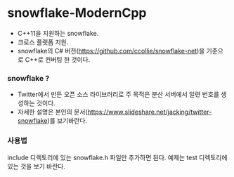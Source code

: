 # snowflake-ModernCpp
- C++11을 지원하는 snowflake.  
- 크로스 플랫폼 지원.
- snowflake의 C# 버전(https://github.com/ccollie/snowflake-net)을 기준으로 C++로 컨버팅 한 것이다. 
  
  
### snowflake ?  
- Twitter에서 만든 오픈 소스 라이브러리로 주 목적은 분산 서버에서 일련 번호를 생성하는 것이다.
- 자세한 설명은 본인의 문서(https://www.slideshare.net/jacking/twitter-snowflake)를 보기바란다.  
  
  
### 사용법 
include 디렉토리에 있는 snowflake.h 파일만 추가하면 된다. 
예제는 test 디렉토리에 있는 것을 보기 바란다.